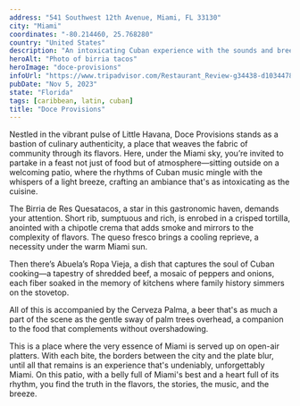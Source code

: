 ```yaml
---
address: "541 Southwest 12th Avenue, Miami, FL 33130"
city: "Miami"
coordinates: "-80.214460, 25.768280"
country: "United States"
description: "An intoxicating Cuban experience with the sounds and breeze of the Magic City"
heroAlt: "Photo of birria tacos"
heroImage: "doce-provisions"
infoUrl: "https://www.tripadvisor.com/Restaurant_Review-g34438-d10344780-Reviews-Doce_Provisions-Miami_Florida.html"
pubDate: "Nov 5, 2023"
state: "Florida"
tags: [caribbean, latin, cuban]
title: "Doce Provisions"
---
```


Nestled in the vibrant pulse of Little Havana, Doce Provisions stands as a bastion of culinary authenticity, a place that weaves the fabric of community through its flavors. Here, under the Miami sky, you’re invited to partake in a feast not just of food but of atmosphere—sitting outside on a welcoming patio, where the rhythms of Cuban music mingle with the whispers of a light breeze, crafting an ambiance that's as intoxicating as the cuisine.

The Birria de Res Quesatacos, a star in this gastronomic haven, demands your attention. Short rib, sumptuous and rich, is enrobed in a crisped tortilla, anointed with a chipotle crema that adds smoke and mirrors to the complexity of flavors. The queso fresco brings a cooling reprieve, a necessity under the warm Miami sun.

Then there’s Abuela’s Ropa Vieja, a dish that captures the soul of Cuban cooking—a tapestry of shredded beef, a mosaic of peppers and onions, each fiber soaked in the memory of kitchens where family history simmers on the stovetop.

All of this is accompanied by the Cerveza Palma, a beer that's as much a part of the scene as the gentle sway of palm trees overhead, a companion to the food that complements without overshadowing.

This is a place where the very essence of Miami is served up on open-air platters. With each bite, the borders between the city and the plate blur, until all that remains is an experience that's undeniably, unforgettably Miami. On this patio, with a belly full of Miami's best and a heart full of its rhythm, you find the truth in the flavors, the stories, the music, and the breeze.
